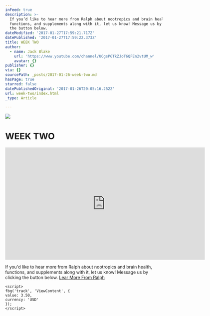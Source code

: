```yaml
---
inFeed: true
description: >-
  If you’d like to hear more from Ralph about nootropics and brain health,
  functions, and supplements along with it, let us know! Message us by clicking
  the button below.
dateModified: '2017-01-27T17:59:21.717Z'
datePublished: '2017-01-27T17:59:22.373Z'
title: WEEK TWO
author:
  - name: Jack Blake
    url: 'https://www.youtube.com/channel/UCgsPGTkZJoT6QFEn2vtUM_w'
    avatar: {}
publisher: {}
via: {}
sourcePath: _posts/2017-01-26-week-two.md
hasPage: true
starred: false
datePublishedOriginal: '2017-01-26T20:05:16.252Z'
url: week-two/index.html
_type: Article

---
```

![](https://the-grid-user-content.s3-us-west-2.amazonaws.com/138cc6f8-64fe-4c47-a956-d44f14f441cb.jpg)

# WEEK TWO

<iframe src="https://cdn.embedly.com/widgets/media.html?src=https%3A%2F%2Fwww.youtube.com%2Fembed%2Fx0SBVGKKT-w%3Ffeature%3Doembed&amp;url=http%3A%2F%2Fwww.youtube.com%2Fwatch%3Fv%3Dx0SBVGKKT-w&amp;image=https%3A%2F%2Fi.ytimg.com%2Fvi%2Fx0SBVGKKT-w%2Fhqdefault.jpg&amp;key=b7d04c9b404c499eba89ee7072e1c4f7&amp;type=text%2Fhtml&amp;schema=youtube" width="640" height="360" scrolling="no" frameborder="0" allowfullscreen="" style=""></iframe>

If you'd like to hear more from Ralph about nootropics and brain health, functions, and supplements along with it, let us know! Message us by clicking the button below.
[Lear More From Ralph ][0]

    <script>
    fbq('track', 'ViewContent', {
    value: 3.50,
    currency: 'USD'
    });
    </script>
    



[0]: https://www.facebook.com/heliofoodcompany/